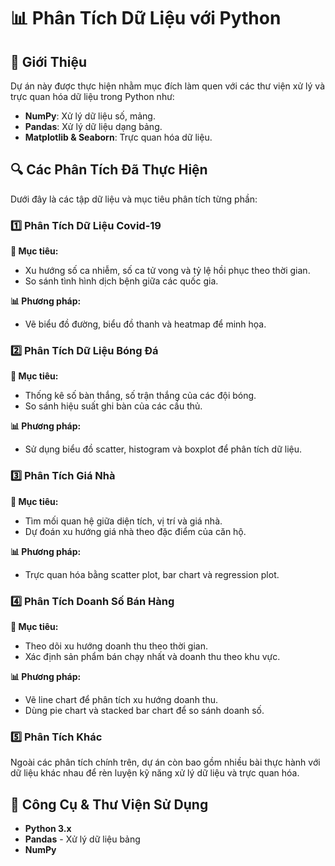 # 📊 Phân Tích Dữ Liệu với Python  

## 📝 Giới Thiệu  
Dự án này được thực hiện nhằm mục đích làm quen với các thư viện xử lý và trực quan hóa dữ liệu trong Python như:  
- **NumPy**: Xử lý dữ liệu số, mảng.  
- **Pandas**: Xử lý dữ liệu dạng bảng.  
- **Matplotlib & Seaborn**: Trực quan hóa dữ liệu.  

## 🔍 Các Phân Tích Đã Thực Hiện  
Dưới đây là các tập dữ liệu và mục tiêu phân tích từng phần:  

### 1️⃣ Phân Tích Dữ Liệu Covid-19  
**📌 Mục tiêu:**  
- Xu hướng số ca nhiễm, số ca tử vong và tỷ lệ hồi phục theo thời gian.  
- So sánh tình hình dịch bệnh giữa các quốc gia.  

**📊 Phương pháp:**  
- Vẽ biểu đồ đường, biểu đồ thanh và heatmap để minh họa.  

### 2️⃣ Phân Tích Dữ Liệu Bóng Đá  
**📌 Mục tiêu:**  
- Thống kê số bàn thắng, số trận thắng của các đội bóng.  
- So sánh hiệu suất ghi bàn của các cầu thủ.  

**📊 Phương pháp:**  
- Sử dụng biểu đồ scatter, histogram và boxplot để phân tích dữ liệu.  

### 3️⃣ Phân Tích Giá Nhà  
**📌 Mục tiêu:**  
- Tìm mối quan hệ giữa diện tích, vị trí và giá nhà.  
- Dự đoán xu hướng giá nhà theo đặc điểm của căn hộ.  

**📊 Phương pháp:**  
- Trực quan hóa bằng scatter plot, bar chart và regression plot.  

### 4️⃣ Phân Tích Doanh Số Bán Hàng  
**📌 Mục tiêu:**  
- Theo dõi xu hướng doanh thu theo thời gian.  
- Xác định sản phẩm bán chạy nhất và doanh thu theo khu vực.  

**📊 Phương pháp:**  
- Vẽ line chart để phân tích xu hướng doanh thu.  
- Dùng pie chart và stacked bar chart để so sánh doanh số.  

### 5️⃣ Phân Tích Khác  
Ngoài các phân tích chính trên, dự án còn bao gồm nhiều bài thực hành với dữ liệu khác nhau để rèn luyện kỹ năng xử lý dữ liệu và trực quan hóa.  

## 📌 Công Cụ & Thư Viện Sử Dụng  
- **Python 3.x**  
- **Pandas** - Xử lý dữ liệu bảng  
- **NumPy** 
